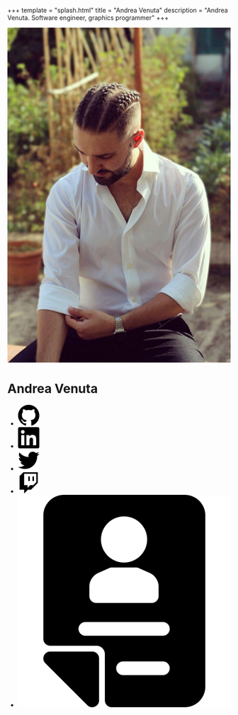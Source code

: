 +++
template = "splash.html"
title = "Andrea Venuta"
description = "Andrea Venuta. Software engineer, graphics programmer"
+++

<div class="index-page">
  <div class="splash-container">
    <canvas id="canvas"></canvas>
    <div class="splash">
      <div class="image-container">
        <div class="image">
          <img src="me.jpg"/>
        </div>
      </div>
      <div class="title">
        <h1>Andrea Venuta</h1>
        <ul class="links">
          <li>
            <a href="https://github.com/veeenu" target="_blank">
              <img alt="GitHub" src="img/github.svg"/>
            </a>
          </li>
          <li>
            <a href="https://www.linkedin.com/in/andreavenuta/" target="_blank">
              <img alt="LinkedIn" src="img/linkedin.svg"/>
            </a>
          </li>
          <li>
            <a href="https://twitter.com/johndisandonato" target="_blank">
              <img alt="Twitter" src="img/twitter.svg"/>
            </a>
          </li>
          <li>
            <a href="https://twitch.tv/johndisandonato" target="_blank">
              <img alt="Twitch.tv" src="img/twitch.svg"/>
            </a>
          </li>
          <li>
            <a href="cv.pdf" target="_blank">
              <img alt="CV - Icon made by Vitaly Gorbachev (https://www.flaticon.com/authors/vitaly-gorbachev) from www.flaticon.com" src="img/cv.svg"/>
            </a>
          </li>
        </ul>
      </div>
    </div>
  </div>

  <!--<div class="splash-after">
    <div class="container">
      <article class="content">
        <header>
          <h1>Hello!</h1>
        </header>
        <section>
          <p>I'm a software engineer and quantitative analyst. I cultivate
          interest in a wide variety of topics related to programming, mathematics
          and finance.</p> <p>I hold a Bachelor of Science degree in <a
          href="http://www.informatica.unifi.it" target="_blank">Computer
          Science</a>, with a thesis on <a href="/thesis-bsc.pdf"
          target="_blank">Procedural Content Generation and Real-time Rendering
          Techniques</a> and a Master of Science degree cum laude in <a
          href="http://www.frm.unifi.it" target="_blank">Finance and Risk
          Management</a>, with a thesis on <a href="/thesis-msc.pdf"
          target="_blank">Deep Learning Models for High-Frequency Cryptocurrency
          Forecasting</a>.</p> <p>When I'm not writing code for fun or profit, I
          enjoy <a target='_blank'
          href='https://en.wikipedia.org/wiki/Speedrun'>speedrunning
          videogames</a>. It's a hobby that requires quick thinking, a lot of
          practice, patience, perseverance and creativity. My main speedgame is <a
          href='https://it.wikipedia.org/wiki/Dark_Souls_III' target='_blank'>Dark
          Souls III</a>. I'm involved in the community, and met in it a lot of nice
          people I like to call friends. I stream my attempts live over <a
          href="http://twitch.tv/johndisandonato" target="_blank">Twitch.tv</a>. I
          also enjoy developing mods and tools to both assist the speedrunning
          practice and make it more interesting and fun. </p>
        </section>
        <section class="half">
          <h3>Quantitative finance</h3>
          <p>I grew interested in financial markets and trading sometime before
          finishing my BSc. Nassim Nicholas Taleb's books inspired me to
          leverage the mathematical and statistical techniques of quantitative
          finance and econometrics while being wary of relying too much on
          non-provable models and theory. I extensively use
          <strong>Python</strong> with its data science toolchain for
          backtesting trading strategies on equity and futures. I employ
          <strong>Rust</strong> or <strong>C++</strong> when it is necessary to
          optimize execution speed. I'm interested in studying <strong>deep
          learning</strong> techniques as I believe there is value yet
          undiscovered in nonlinear optimization for financial
          applications.</p> <a href="/firm/QuantFinAndDer.pdf">Here</a> you can
          find the notes for the class in Quantitative Finance and Derivatives
          from the Università degli Studi di Firenze, written by me and Amedeo
          Mela.</p>
        </section>
        <section class="half">
            <h3>Computer science</h3>
            <p>I think a scientific approach to software design is
            fundamental for achieving the best possible results in terms of code
            correctness, mantainability and efficiency. Moreover, relying upon
            academical findings and research can greatly aid in finding elegant
            solutions to complex problems.</p><p>This is one of the reasons I'm
            learning pure functional programming and the <strong>Haskell</strong>
            language.</p>
        </section>
        <section class="half">
          <h3>Frontend Web Development</h3>
          <p><strong>Javascript</strong> is the programming language I'm most
          proficient in. I have experience in optimizing computationally intense
          algorithms, exploiting the latest web standards, implementing graceful
          degradation and designing consistent, fault-tolerant, cross-browser
          behaviors.</p> <p>I tend to meticulously structure my workflows by
          employing standard tools and a sound, semantic code structure. My
          favorite tools for the job are <strong>Webpack</strong> and
          <strong>ESLint</strong>. The Javascript ecosystem has come a long way,
          and we finally get to have sane, opinionated frameworks with
          all-encompassing toolchains. By far, my favorite is
          <strong>Vue.js</strong>.</p>
        </section>
        <section class="half">
          <h3>Graphics programming</h3>
          <p>I study and work with 3D modeling and rendering algorithms and image
          processing. I'm familiar with the OpenGL pipeline and various
          mathematical methods of describing and rendering geometry. On occasion I
          like to write about them in my <a href='/blog'>blog</a>.</p>
        </section>
      </article>
    </div>
  </div>-->
</div>
